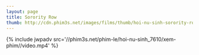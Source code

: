```yaml
---
layout: page
title: Sorority Row
thumb: http://cdn.phim3s.net/images/films/thumb/hoi-nu-sinh-sorority-row-2009.jpg
---
```

{% include jwpadv src='//phim3s.net/phim-le/hoi-nu-sinh_7610/xem-phim//video.mp4' %}